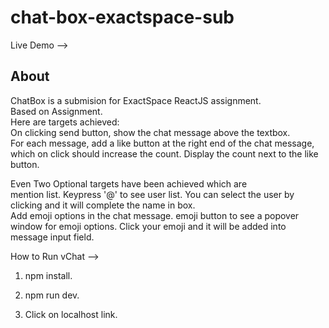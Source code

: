 # chat-box-exactspace-sub
Live Demo --> 
## About
ChatBox is a submision for ExactSpace ReactJS assignment.  
Based on Assignment.  
Here are targets achieved:  
On clicking send button, show the chat message above the textbox.  
For each message, add a like button at the right end of the chat message, which on click should increase the count. Display the count next to the like button.  

Even Two Optional targets have been achieved which are  
mention list. Keypress '@' to see user list. You can select the user by clicking and it will complete the name in box.  
Add emoji options in the chat message. emoji button to see a popover window for emoji options. Click your emoji and it will be added into message input field.  


How to Run vChat -->

1. npm install.

2. npm run dev.

3. Click on localhost link.
